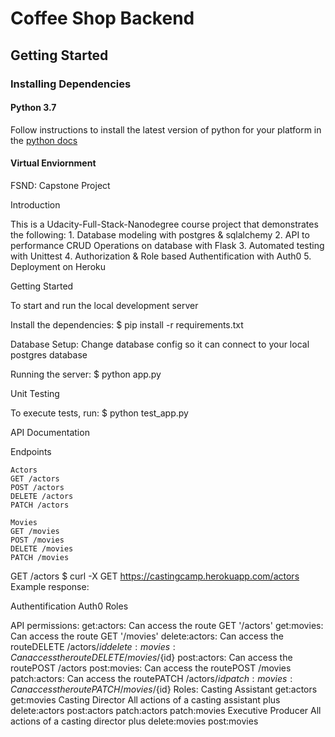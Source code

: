 # Coffee Shop Backend

## Getting Started

### Installing Dependencies

#### Python 3.7

Follow instructions to install the latest version of python for your platform in the [python docs](https://docs.python.org/3/using/unix.html#getting-and-installing-the-latest-version-of-python)

#### Virtual Enviornment

FSND: Capstone Project

Introduction

This is a Udacity-Full-Stack-Nanodegree course project that demonstrates the following:
    1. Database modeling with postgres & sqlalchemy 
    2. API to performance CRUD Operations on database with Flask 
    3. Automated testing with Unittest
    4. Authorization & Role based Authentification with Auth0 
    5. Deployment on Heroku


Getting Started

To start and run the local development server

Install the dependencies:
$ pip install -r requirements.txt

Database Setup:
Change database config so it can connect to your local postgres database

Running the server:
$ python app.py

Unit Testing

To execute tests, run:
$ python test_app.py


API Documentation

Endpoints

    Actors
    GET /actors
    POST /actors
    DELETE /actors
    PATCH /actors

    Movies
    GET /movies
    POST /movies
    DELETE /movies
    PATCH /movies

GET /actors
$ curl -X GET https://castingcamp.herokuapp.com/actors
Example response:


Authentification
Auth0 Roles

API permissions:
get:actors: Can access the route GET '/actors'
get:movies: Can access the route GET '/movies'
delete:actors: Can access the routeDELETE /actors/${id}
delete:movies: Can access the routeDELETE /movies/${id}
post:actors: Can access the routePOST /actors
post:movies: Can access the routePOST /movies
patch:actors: Can access the routePATCH /actors/${id}
patch:movies: Can access the routePATCH /movies/${id}
Roles:
Casting Assistant
get:actors
get:movies
Casting Director
All actions of a casting assistant plus
delete:actors
post:actors
patch:actors
patch:movies
Executive Producer
All actions of a casting director plus
delete:movies
post:movies
